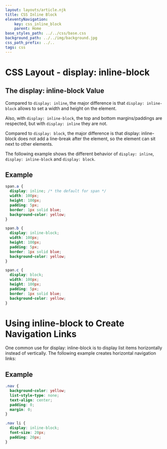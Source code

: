 ```yaml
---
layout: layouts/article.njk
title: CSS Inline Block
eleventyNavigation:
    key: css_inline_block
    parent: Home
base_styles_path: ../../css/base.css
background_path: ../../img/background.jpg
css_path_prefix: ../..
tags: css
---
```

# CSS Layout - display: inline-block
## The display: inline-block Value
Compared to `display: inline`, the major difference is that `display: inline-block` allows to set a width and height on the element.

Also, with `display: inline-block`, the top and bottom margins/paddings are respected, but with `display: inline` they are not.

Compared to `display: block`, the major difference is that display: inline-block does not add a line-break after the element, so the element can sit next to other elements.

The following example shows the different behavior of `display: inline`, `display: inline-block` and `display: block`.

## Example
```css
span.a {
  display: inline; /* the default for span */
  width: 100px;
  height: 100px;
  padding: 5px;
  border: 1px solid blue;
  background-color: yellow;
}

span.b {
  display: inline-block;
  width: 100px;
  height: 100px;
  padding: 5px;
  border: 1px solid blue;
  background-color: yellow;
}

span.c {
  display: block;
  width: 100px;
  height: 100px;
  padding: 5px;
  border: 1px solid blue;
  background-color: yellow;
}
```
# Using inline-block to Create Navigation Links
One common use for display: inline-block is to display list items horizontally instead of vertically. The following example creates horizontal navigation links:

## Example
```css
.nav {
  background-color: yellow;
  list-style-type: none;
  text-align: center; 
  padding: 0;
  margin: 0;
}

.nav li {
  display: inline-block;
  font-size: 20px;
  padding: 20px;
}
```
